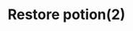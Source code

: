 ---
layout: item
title: Restore potion(2)
item-id: 129
datatable: true
id: 129
name: "Restore potion(2)"
members: true
lowalch: 26
highalch: 39
examine: "2 doses of restore potion."
monsters:
  - id: 2267
    name: "Dagannoth Rex"
    members: true
    combat_level: 303
    wiki_url: "https://oldschool.runescape.wiki/w/Dagannoth_Rex"
    drops:
      - quantity: "1"
        rarity: 0.0078125
    image: "https://oldschool.runescape.wiki/images/thumb/1/1b/Dagannoth_Rex.png/230px-Dagannoth_Rex.png?a99a9"
---